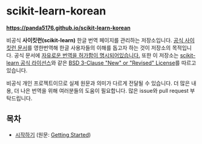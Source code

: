 # scikit-learn-korean
**https://panda5176.github.io/scikit-learn-korean**

비공식 **사이킷런(scikit-learn)** 한글 번역 페이지를 관리하는 저장소입니다. [공식 사이킷런 문서](https://scikit-learn.org/)를 영한번역해 한글 사용자들의 이해를 돕고자 하는 것이 저장소의 목적입니다. 공식 문서에 [자유로운 번역을 허가함이 명시되어있습니다.](https://scikit-learn.org/dev/related_projects.html#translations-of-scikit-learn-documentation) 또한 이 저장소는 [scikit-learn 공식 라이선스](https://github.com/scikit-learn/scikit-learn/blob/main/COPYING)와 같은 [BSD 3-Clause "New" or "Revised" License](https://github.com/panda5176/scikit-learn-korean/blob/main/LICENSE)를 따르고 있습니다.

비공식 개인 프로젝트이므로 실제 원문과 의미가 다르게 전달될 수 있습니다. 더 많은 내용, 더 나은 번역을 위해 여러분들의 도움이 필요합니다. 많은 issue와 pull request 부탁드립니다.

## 목차
- [시작하기](getting_started) (원문: [Getting Started](https://scikit-learn.org/stable/getting_started.html))